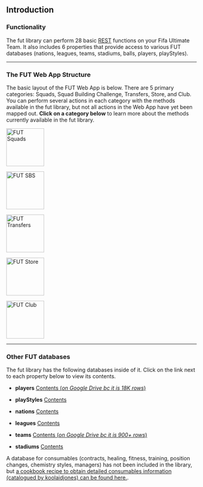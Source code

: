 ## Introduction

### Functionality

The fut library can perform 28 basic [REST](https://spring.io/understanding/REST) functions on your Fifa Ultimate Team. It also includes 6 properties that provide access to various FUT databases (nations, leagues, teams, stadiums, balls, players, playStyles).

---

### The FUT Web App Structure

The basic layout of the FUT Web App is below. There are 5 primary categories: Squads, Squad Building Challenge, Transfers, Store, and Club. You can perform several actions in each category with the methods available in the fut library, but not all actions in the Web App have yet been mapped out. **Click on a category below** to learn more about the methods currently available in the fut library.

[<img src="https://i.imgur.com/uvsXykU.png" alt="FUT Squads" style="height: 100px;"/>](http://futmarket.readthedocs.io/en/latest/squads/)

[<img src="https://i.imgur.com/qHZ7jMZ.png" alt="FUT SBS" style="height: 100px;"/>](http://futmarket.readthedocs.io/en/latest/squadBuildingChallenges/)

[<img src="https://i.imgur.com/yavAJma.png" alt="FUT Transfers" style="height: 100px;"/>](http://futmarket.readthedocs.io/en/latest/transfers/)

[<img src="https://i.imgur.com/oQpJmDZ.png" alt="FUT Store" style="height: 100px;"/>](https://github.com/TrevorMcCormick/futmarket/blob/master/store.md)

[<img src="https://i.imgur.com/m8WVY9X.png" alt="FUT Club" style="height: 100px;"/>](https://github.com/TrevorMcCormick/futmarket/blob/master/club.md)

---

### Other FUT databases

The fut library has the following databases inside of it. Click on the link next to each property below to view its contents.  

* **players** [Contents (*on Google Drive bc it is 18K rows*)](https://docs.google.com/spreadsheets/d/1ufH7aLh6oUh4q_M4bRP-vpbt6YFclrfeNAlkE7z01iU/edit?usp=sharing)  

* **playStyles**  [Contents](https://github.com/TrevorMcCormick/futmarket/blob/master/lookuptables.md#playstyle-ids)  

* **nations**  [Contents](https://github.com/TrevorMcCormick/futmarket/blob/master/lookuptables.md#nation-ids)  

* **leagues**  [Contents](https://github.com/TrevorMcCormick/futmarket/blob/master/lookuptables.md#league-ids)  

* **teams**  [Contents (*on Google Drive bc it is 900+ rows*)](https://docs.google.com/spreadsheets/d/1_KdX2lYJOYyhdFkEYhyT8QZuCyznMVNtuBAJo4prHWs/edit?usp=sharing)  

* **stadiums** [Contents](https://github.com/TrevorMcCormick/futmarket/blob/master/lookuptables.md#stadium-ids)  


A database for consumables (contracts, healing, fitness, training, position changes, chemistry styles, managers) has not been included in the library, but [a cookbook recipe to obtain detailed consumables information (catalogued by koolaidjones) can be found here.](https://github.com/TrevorMcCormick/futmarket/blob/master/cookbook.md#retrieve-non-player-cards).
